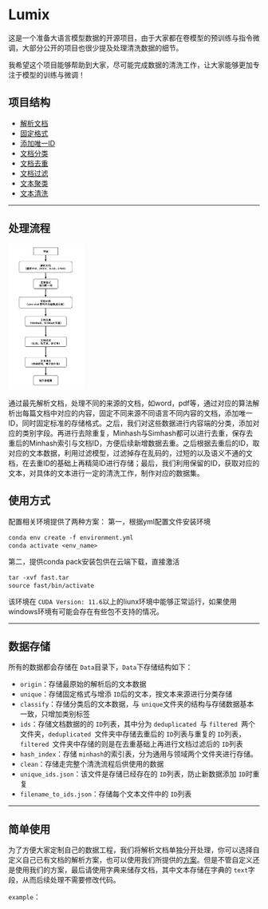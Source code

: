 # Lumix

这是一个准备大语言模型数据的开源项目，由于大家都在卷模型的预训练与指令微调，大部分公开的项目也很少提及处理清洗数据的细节。

我希望这个项目能够帮助到大家，尽可能完成数据的清洗工作，让大家能够更加专注于模型的训练与微调！

## 项目结构

* [解析文档](docs\zh\README_Store_zh.md "数据存储格式")
* [固定格式](docs\zh\README_Store_zh.md "固定格式")
* [添加唯一ID](docs\zh\README_Store_zh.md "反向确认")
* [文档分类](docs\zh\README_CLASS_zh.md)
* [文档去重](docs\zh\README_DP_zh.md)
* [文档过滤](docs\zh\README_Filter_zh.md)
* [文本聚类](docs\zh\README_CLUSTER_zh.md)
* [文本清洗](docs\zh\README_CLEAN_zh.md)

---

## 处理流程

<img src="image/README_zh/1698376384966.png" width="30%" height="auto">

通过最先解析文档，处理不同的来源的文档，如word，pdf等，通过对应的算法解析出每篇文档中对应的内容，固定不同来源不同语言不同内容的文档，添加唯一ID，同时固定标准的存储格式。之后，我们对这些数据进行内容端的分类，添加对应的类别字段。再进行去除重复，Minhash与Simhash都可以进行去重，保存去重后的Minhash索引与文档ID，方便后续新增数据去重。之后根据去重后的ID，取对应的文本数据，利用过滤模型，过滤掉存在乱码的，过短的以及语义不通的文档，在去重ID的基础上再精简ID进行存储；最后，我们利用保留的ID，获取对应的文本，对具体的文本进行一定的清洗工作，制作对应的数据集。

## 使用方式

配置相关环境提供了两种方案：
第一，根据yml配置文件安装环境

```
conda env create -f environment.yml
conda activate <env_name>
```

第二，提供conda pack安装包供在云端下载，直接激活

```
tar -xvf fast.tar
source fast/bin/activate
```

该环境在 `CUDA Version: 11.6`以上的liunx环境中能够正常运行，如果使用windows环境有可能会存在有些包不支持的情况。

---



## 数据存储

所有的数据都会存储在 `Data`目录下，`Data`下存储结构如下：

* `origin`：存储最原始的解析后的文本数据
* `unique`：存储固定格式与增添 `ID`后的文本，按文本来源进行分类存储
* `classify`：存储分类后的文本数据，与 `unique`文件夹的结构与存储数据基本一致，只增加类别标签
* `ids`：存储文档数据的的 `ID`列表，其中分为 `deduplicated `与 `filtered `两个文件夹，`deduplicated `文件夹中存储去重后的 `ID`列表与重复的 `ID`列表，`filtered `文件夹中存储的则是在去重基础上再进行文档过滤后的 `ID`列表
* `hash_index`：存储 `minhash`的索引表，分为通用与领域两个文件夹进行存储。
* `clean`：存储走完整个清洗流程后供使用的数据
* `unique_ids.json`：该文件是存储已经存在的 `ID`列表，防止新数据添加 `ID`时重复
* `filename_to_ids.json`：存储每个文本文件中的 `ID`列表

---



## 简单使用

为了方便大家定制自己的数据工程，我们将解析文档单独分开处理，你可以选择自定义自己已有文档的解析方案，也可以使用我们所提供的[方案](docs\zh\README_Parser_zh.md)。但是不管自定义还是使用我们的方案，最后请使用字典来储存文档，其中文本存储在字典的 `text`字段，从而后续处理不需要修改代码。

`example`：
